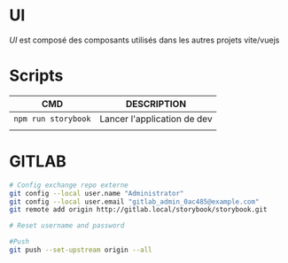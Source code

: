 # UI
*UI* est composé des composants utilisés dans les autres projets vite/vuejs

# Scripts
|CMD|DESCRIPTION|
|-|-|
|`npm run storybook`| Lancer l'application de dev|
||

# GITLAB
```sh
# Config exchange repo externe
git config --local user.name "Administrator"
git config --local user.email "gitlab_admin_0ac485@example.com"
git remote add origin http://gitlab.local/storybook/storybook.git

# Reset username and password

#Push
git push --set-upstream origin --all
```
